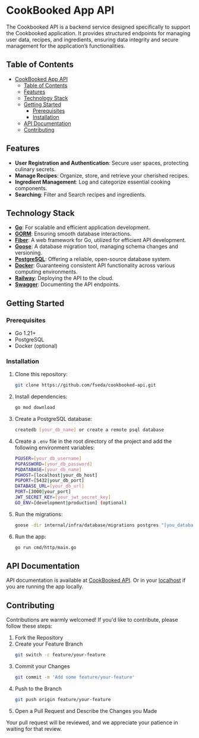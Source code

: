 # CookBooked App API

The Cookbooked API is a backend service designed specifically to support the Cookbooked application. It provides structured endpoints for managing user data, recipes, and ingredients, ensuring data integrity and secure management for the application’s functionalities.


## Table of Contents
- [CookBooked App API](#cookbooked-app-api)
  - [Table of Contents](#table-of-contents)
  - [Features](#features)
  - [Technology Stack](#technology-stack)
  - [Getting Started](#getting-started)
    - [Prerequisites](#prerequisites)
    - [Installation](#installation)
  - [API Documentation](#api-documentation)
  - [Contributing](#contributing)

## Features
- **User Registration and Authentication**: Secure user spaces, protecting culinary secrets.
- **Manage Recipes**: Organize, store, and retrieve your cherished recipes.
- **Ingredient Management**: Log and categorize essential cooking components.
- **Searching**: Filter and Search recipes and ingredients.

## Technology Stack

- **[Go](https://go.dev/)**: For scalable and efficient application development.
- **[GORM](https://gorm.io/)**: Ensuring smooth database interactions.
- **[Fiber](https://docs.gofiber.io/)**: A web framework for Go, utilized for efficient API development.
- **[Goose](https://github.com/pressly/goose)**: A database migration tool, managing schema changes and versioning.
- **[PostgreSQL](https://www.postgresql.org/)**: Offering a reliable, open-source database system.
- **[Docker](https://www.docker.com/)**: Guaranteeing consistent API functionality across various computing environments.
- **[Railway](https://railway.app/)**: Deploying the API to the cloud.
- **[Swagger](https://swagger.io/)**: Documenting the API endpoints.

## Getting Started

### Prerequisites
- Go 1.21+
- PostgreSQL 
- Docker (optional)

### Installation
1. Clone this repository:
   ```sh
   git clone https://github.com/fseda/cookbooked-api.git
   ```
2. Install dependencies:
   ```sh
   go mod download
   ```
3. Create a PostgreSQL database:
   ```sh
   createdb [your_db_name] or create a remote psql database
   ```
4. Create a `.env` file in the root directory of the project and add the following environment variables:
   ```sh
   PGUSER=[your_db_username]
   PGPASSWORD=[your_db_password]
   PGDATABASE=[your_db_name]
   PGHOST=[localhost|your_db_host]
   PGPORT=[5432|your_db_port]
   DATABASE_URL=[your_db_url]
   PORT=[3000|your_port]
   JWT_SECRET_KEY=[your_jwt_secret_key]
   GO_ENV=[development|production] (optional)
   ```
5. Run the migrations:
   ```sh
   goose -dir internal/infra/database/migrations postgres "[you_database_url]" up
   ```
6. Run the app:
   ```sh
   go run cmd/http/main.go
   ```

## API Documentation
API documentation is available at [CookBooked API](https://cookbooked-api-deploy-170e.up.railway.app/docs). Or in your [localhost](http://localhost:3000/docs) if you are running the app locally.

## Contributing
Contributions are warmly welcomed! If you'd like to contribute, please follow these steps:

1. Fork the Repository
2. Create your Feature Branch 
    ```sh 
   git switch -c feature/your-feature
   ```
3. Commit your Changes
      ```sh 
      git commit -m 'Add some feature/your-feature'
      ```
4. Push to the Branch
      ```sh 
      git push origin feature/your-feature
      ```
5. Open a Pull Request and Describe the Changes you Made

Your pull request will be reviewed, and we appreciate your patience in waiting for that review.